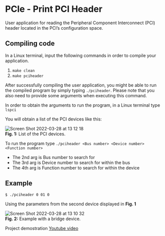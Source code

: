 # PCIe - Print PCI Header
User application for reading the Peripheral Component Interconnect (PCI) header located in the PCI’s configuration space.

## Compiling code

In a Linux terminal, input the following commands in order to compile your application. 
1. ```make clean```
2. ```make pciheader```

After successfully compiling the user application, you might be able to run the compiled program 
by simply typing ```./pciheader```. Please note that you also need to provide some arguments when executing this command. 

In order to obtain the arguments to run the program, in a Linux terminal type ```lspci```

You will obtain a list of the PCI devices like this:

![Screen Shot 2022-03-28 at 13 12 18](https://user-images.githubusercontent.com/78834111/160469838-bdfed10b-ae89-4309-b0f2-f548a22dd901.png)<br />
**Fig. 1:** List of the PCI devices.

To run the program type ```./pciheader <Bus number> <Device number> <Function number> ```

* The 2nd arg is Bus number to search for
* The 3rd arg is Device number to search for within the bus
* The 4th arg is Function number to search for within the device

## Example 

```$ ./pciheader 0 01 0 ```

Using the parameters from the second device displayed in **Fig. 1**

![Screen Shot 2022-03-28 at 13 10 32](https://user-images.githubusercontent.com/78834111/160469511-2e1f9f94-8206-409f-ace2-b977f2089f7f.png)<br />
**Fig. 2:** Example with a bridge device.

Project demostration [Youtube video](https://youtu.be/163qVFvFtpY)
